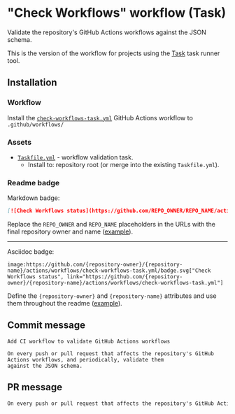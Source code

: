 # "Check Workflows" workflow (Task)

Validate the repository's GitHub Actions workflows against the JSON schema.

This is the version of the workflow for projects using the [Task](https://taskfile.dev/#/) task runner tool.

## Installation

### Workflow

Install the [`check-workflows-task.yml`](check-workflows-task.yml) GitHub Actions workflow to `.github/workflows/`

### Assets

- [`Taskfile.yml`](assets/check-workflows-task/Taskfile.yml) - workflow validation task.
  - Install to: repository root (or merge into the existing `Taskfile.yml`).

### Readme badge

Markdown badge:

```markdown
[![Check Workflows status](https://github.com/REPO_OWNER/REPO_NAME/actions/workflows/check-workflows-task.yml/badge.svg)](https://github.com/REPO_OWNER/REPO_NAME/actions/workflows/check-workflows-task.yml)
```

Replace the `REPO_OWNER` and `REPO_NAME` placeholders in the URLs with the final repository owner and name ([example](https://raw.githubusercontent.com/arduino-libraries/ArduinoIoTCloud/master/README.md)).

---

Asciidoc badge:

```adoc
image:https://github.com/{repository-owner}/{repository-name}/actions/workflows/check-workflows-task.yml/badge.svg["Check Workflows status", link="https://github.com/{repository-owner}/{repository-name}/actions/workflows/check-workflows-task.yml"]
```

Define the `{repository-owner}` and `{repository-name}` attributes and use them throughout the readme ([example](https://raw.githubusercontent.com/arduino-libraries/WiFiNINA/master/README.adoc)).

## Commit message

```
Add CI workflow to validate GitHub Actions workflows

On every push or pull request that affects the repository's GitHub Actions workflows, and periodically, validate them
against the JSON schema.
```

## PR message

```markdown
On every push or pull request that affects the repository's GitHub Actions workflows, and periodically, validate them against the JSON schema.
```
